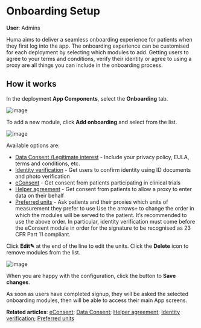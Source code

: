 # Onboarding Setup
**User**: Admins

Huma aims to deliver a seamless onboarding experience for patients when they first log into the app. The onboarding experience can be customised for each deployment by selecting which modules to add. Getting users to agree to your terms and conditions, verify their identity or agree to using a proxy are all things you can include in the onboarding process. 
## How it works​
In the deployment **App Components**, select the **Onboarding** tab.

![image](https://user-images.githubusercontent.com/110832367/183846193-e0ce4583-479a-4ad6-95db-a3675faaddb5.png)

To add a new module, click **Add onboarding** and select from the list. 

![image](https://user-images.githubusercontent.com/110832367/183846279-f0be35cc-3230-42c0-8f9f-871083661811.png)

Available options are:
- [Data Consent /Legitimate interest](https://github.com/huma-engineering/huma-docs/blob/43dcde40bbfb786ea6586608e1d330525fe43a4c/data-collection/AdminPortal/Managing%20Deployments/Configuring%20the%20user%20onboarding/Data%20consent.md) - Include your privacy policy, EULA, terms and conditions, etc.
- [Identity verification](https://github.com/huma-engineering/huma-docs/blob/43dcde40bbfb786ea6586608e1d330525fe43a4c/data-collection/AdminPortal/Managing%20Deployments/Configuring%20the%20user%20onboarding/Identity%20verification.md) - Get users to confirm identity using ID documents and photo verification
- [eConsent](https://github.com/huma-engineering/huma-docs/blob/43dcde40bbfb786ea6586608e1d330525fe43a4c/data-collection/AdminPortal/Managing%20Deployments/Configuring%20the%20user%20onboarding/eConsent.md) - Get consent from patients participating in clinical trials
- [Helper agreement](https://github.com/huma-engineering/huma-docs/blob/966f60a46f9fccc0726300743b03bd6a1786f81e/data-collection/AdminPortal/Managing%20Deployments/Configuring%20the%20user%20onboarding/Helper%20agreement.md) - Get consent from patients to allow a proxy to enter data on their behalf
- [Preferred units](https://github.com/huma-engineering/huma-docs/blob/43dcde40bbfb786ea6586608e1d330525fe43a4c/data-collection/AdminPortal/Managing%20Deployments/Configuring%20the%20user%20onboarding/Preferred%20units.md) - Ask patients and their proxies which units of measurement they prefer to use 
Use the arrows🕂 to change the order in which the modules will be served to the patient. It’s recommended to use the above order. In particular, identity verification must come before the eConsent module in order for the signature to be recognised as 23 CFR Part 11 compliant.

Click **Edit✎** at the end of the line to edit the units. Click the **Delete** icon to remove modules from the list.

![image](https://user-images.githubusercontent.com/110832367/183846372-d47f1822-2e28-4451-96c5-f66441a24473.png)

When you are happy with the configuration, click the button to **Save changes**.

As soon as users have completed signup, they will be asked the selected onboarding modules, then will be able to access their main App screens.

**Related articles**: [eConsent](https://github.com/huma-engineering/huma-docs/blob/43dcde40bbfb786ea6586608e1d330525fe43a4c/data-collection/AdminPortal/Managing%20Deployments/Configuring%20the%20user%20onboarding/eConsent.md); [Data Consent](https://github.com/huma-engineering/huma-docs/blob/43dcde40bbfb786ea6586608e1d330525fe43a4c/data-collection/AdminPortal/Managing%20Deployments/Configuring%20the%20user%20onboarding/Data%20consent.md); [Helper agreement](https://github.com/huma-engineering/huma-docs/blob/966f60a46f9fccc0726300743b03bd6a1786f81e/data-collection/AdminPortal/Managing%20Deployments/Configuring%20the%20user%20onboarding/Helper%20agreement.md); [Identity verification](https://github.com/huma-engineering/huma-docs/blob/43dcde40bbfb786ea6586608e1d330525fe43a4c/data-collection/AdminPortal/Managing%20Deployments/Configuring%20the%20user%20onboarding/Identity%20verification.md); [Preferred units](https://github.com/huma-engineering/huma-docs/blob/43dcde40bbfb786ea6586608e1d330525fe43a4c/data-collection/AdminPortal/Managing%20Deployments/Configuring%20the%20user%20onboarding/Preferred%20units.md)

